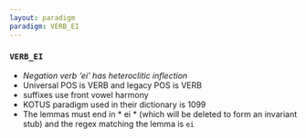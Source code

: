```yaml
---
layout: paradigm
paradigm: VERB_EI
---
```

### ` VERB_EI `

* _Negation verb ‘ei’ has heteroclitic inflection_
* Universal POS is VERB and legacy POS is VERB
* suffixes use front vowel harmony
* KOTUS paradigm used in their dictionary is 1099
* The lemmas must end in * ei * (which will be deleted to form an invariant stub) and the regex matching the lemma is ` ei `
